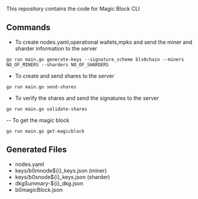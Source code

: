 This repository contains the code for Magic Block CLI

## Commands

- To create nodes.yaml,operational wallets,mpks and send the miner and sharder information to the server

```
go run main.go generate-keys --signature_scheme bls0chain --miners NO_OF_MINERS --sharders NO_OF_SHARDERS
```

- To create and send shares to the server

```
go run main.go send-shares
```

- To verify the shares and send the signatures to the server

```
go run main.go validate-shares
```

-- To get the magic block

```
go run main.go get-magicblock
```

## Generated Files

- nodes.yaml
- keys/b0mnode${i}\_keys.json (miner)
- keys/b0snode${i}\_keys.json (sharder)
- dkgSummary-${i}\_dkg.json
- b0magicBlock.json
